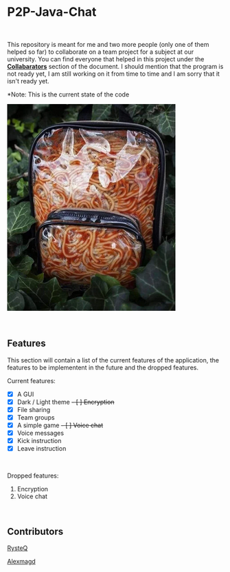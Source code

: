 # P2P-Java-Chat

<br>

This repository is meant for me and two more people (only one of them helped so far) to collaborate on a team project for a subject at our university. You can find everyone that helped in this project under the **[Collabarators](#collaborators)** section of the document. I should mention that the program is not ready yet, I am still working on it from time to time and I am sorry that it isn't ready yet.

*Note: This is the current state of the code

![SPAGHETT](/misc/SPAGHETT.png)

<br>

## Features

This section will contain a list of the current features of the application, the features to be implementent in the future and the dropped features.

Current features:
- [x] A GUI
- [x] Dark / Light theme
~~- [ ] Encryption~~
- [x] File sharing
- [x] Team groups
- [x] A simple game
~~- [ ] Voice chat~~
- [x] Voice messages
- [x] Kick instruction
- [x] Leave instruction

<br>

Dropped features:
1. Encryption
2. Voice chat

<br>

## Contributors

[RysteQ](https://github.com/RysteQ)

[Alexmagd](https://github.com/alexmagd)
